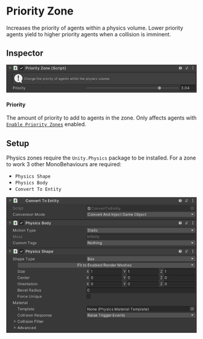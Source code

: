# Priority Zone

Increases the priority of agents within a physics volume. Lower priority agents yield to higher priority agents when a collision is imminent.

## Inspector

![PriorityZone Inspector](../../../images/PriorityZoneInspector.png)

#### Priority

The amount of priority to add to agents in the zone. Only affects agents with [`Enable Priority Zones`](../../Navigator#enable-priority-zones) enabled.

## Setup

Physics zones require the `Unity.Physics` package to be installed. For a zone to work 3 other MonoBehaviours are required:

 - `Physics Shape`
 - `Physics Body`
 - `Convert To Entity`

![Physics Behaviours Inspector](../../../images/PhysicsZoneBehavioursInspector.webp)